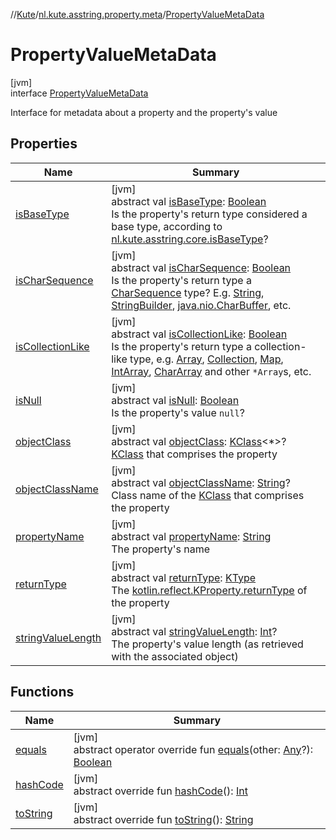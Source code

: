//[Kute](../../../index.md)/[nl.kute.asstring.property.meta](../index.md)/[PropertyValueMetaData](index.md)

# PropertyValueMetaData

[jvm]\
interface [PropertyValueMetaData](index.md)

Interface for metadata about a property and the property's value

## Properties

| Name | Summary |
|---|---|
| [isBaseType](is-base-type.md) | [jvm]<br>abstract val [isBaseType](is-base-type.md): [Boolean](https://kotlinlang.org/api/latest/jvm/stdlib/kotlin/-boolean/index.html)<br>Is the property's return type considered a base type, according to [nl.kute.asstring.core.isBaseType](../../nl.kute.asstring.core/is-base-type.md)? |
| [isCharSequence](is-char-sequence.md) | [jvm]<br>abstract val [isCharSequence](is-char-sequence.md): [Boolean](https://kotlinlang.org/api/latest/jvm/stdlib/kotlin/-boolean/index.html)<br>Is the property's return type a [CharSequence](https://kotlinlang.org/api/latest/jvm/stdlib/kotlin/-char-sequence/index.html) type? E.g. [String](https://kotlinlang.org/api/latest/jvm/stdlib/kotlin/-string/index.html), [StringBuilder](https://kotlinlang.org/api/latest/jvm/stdlib/kotlin.text/-string-builder/index.html), [java.nio.CharBuffer](https://docs.oracle.com/javase/8/docs/api/java/nio/CharBuffer.html), etc. |
| [isCollectionLike](is-collection-like.md) | [jvm]<br>abstract val [isCollectionLike](is-collection-like.md): [Boolean](https://kotlinlang.org/api/latest/jvm/stdlib/kotlin/-boolean/index.html)<br>Is the property's return type a collection-like type, e.g. [Array](https://kotlinlang.org/api/latest/jvm/stdlib/kotlin/-array/index.html), [Collection](https://kotlinlang.org/api/latest/jvm/stdlib/kotlin.collections/-collection/index.html), [Map](https://kotlinlang.org/api/latest/jvm/stdlib/kotlin.collections/-map/index.html), [IntArray](https://kotlinlang.org/api/latest/jvm/stdlib/kotlin/-int-array/index.html), [CharArray](https://kotlinlang.org/api/latest/jvm/stdlib/kotlin/-char-array/index.html) and other `*Array`s, etc. |
| [isNull](is-null.md) | [jvm]<br>abstract val [isNull](is-null.md): [Boolean](https://kotlinlang.org/api/latest/jvm/stdlib/kotlin/-boolean/index.html)<br>Is the property's value `null`? |
| [objectClass](object-class.md) | [jvm]<br>abstract val [objectClass](object-class.md): [KClass](https://kotlinlang.org/api/latest/jvm/stdlib/kotlin.reflect/-k-class/index.html)&lt;*&gt;?<br>[KClass](https://kotlinlang.org/api/latest/jvm/stdlib/kotlin.reflect/-k-class/index.html) that comprises the property |
| [objectClassName](object-class-name.md) | [jvm]<br>abstract val [objectClassName](object-class-name.md): [String](https://kotlinlang.org/api/latest/jvm/stdlib/kotlin/-string/index.html)?<br>Class name of the [KClass](https://kotlinlang.org/api/latest/jvm/stdlib/kotlin.reflect/-k-class/index.html) that comprises the property |
| [propertyName](property-name.md) | [jvm]<br>abstract val [propertyName](property-name.md): [String](https://kotlinlang.org/api/latest/jvm/stdlib/kotlin/-string/index.html)<br>The property's name |
| [returnType](return-type.md) | [jvm]<br>abstract val [returnType](return-type.md): [KType](https://kotlinlang.org/api/latest/jvm/stdlib/kotlin.reflect/-k-type/index.html)<br>The [kotlin.reflect.KProperty.returnType](https://kotlinlang.org/api/latest/jvm/stdlib/kotlin.reflect/-k-property/return-type.html) of the property |
| [stringValueLength](string-value-length.md) | [jvm]<br>abstract val [stringValueLength](string-value-length.md): [Int](https://kotlinlang.org/api/latest/jvm/stdlib/kotlin/-int/index.html)?<br>The property's value length (as retrieved with the associated object) |

## Functions

| Name | Summary |
|---|---|
| [equals](equals.md) | [jvm]<br>abstract operator override fun [equals](equals.md)(other: [Any](https://kotlinlang.org/api/latest/jvm/stdlib/kotlin/-any/index.html)?): [Boolean](https://kotlinlang.org/api/latest/jvm/stdlib/kotlin/-boolean/index.html) |
| [hashCode](hash-code.md) | [jvm]<br>abstract override fun [hashCode](hash-code.md)(): [Int](https://kotlinlang.org/api/latest/jvm/stdlib/kotlin/-int/index.html) |
| [toString](to-string.md) | [jvm]<br>abstract override fun [toString](to-string.md)(): [String](https://kotlinlang.org/api/latest/jvm/stdlib/kotlin/-string/index.html) |
